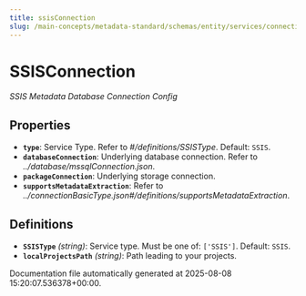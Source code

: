 ```yaml
---
title: ssisConnection
slug: /main-concepts/metadata-standard/schemas/entity/services/connections/pipeline/ssisconnection
---
```


# SSISConnection

*SSIS Metadata Database Connection Config*

## Properties

- **`type`**: Service Type. Refer to *#/definitions/SSISType*. Default: `SSIS`.
- **`databaseConnection`**: Underlying database connection. Refer to *../database/mssqlConnection.json*.
- **`packageConnection`**: Underlying storage connection.
- **`supportsMetadataExtraction`**: Refer to *../connectionBasicType.json#/definitions/supportsMetadataExtraction*.
## Definitions

- **`SSISType`** *(string)*: Service type. Must be one of: `['SSIS']`. Default: `SSIS`.
- **`localProjectsPath`** *(string)*: Path leading to your projects.


Documentation file automatically generated at 2025-08-08 15:20:07.536378+00:00.
